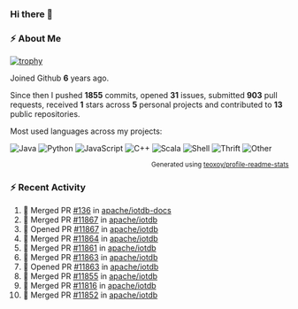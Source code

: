 ### Hi there 👋

### :zap: About Me

[![trophy](https://github-profile-trophy.vercel.app/?username=HTHou&theme=onedark)](https://github.com/ryo-ma/github-profile-trophy)
   
Joined Github **6** years ago.

Since then I pushed **1855** commits, opened **31** issues, submitted **903** pull requests, received **1** stars across **5** personal projects and contributed to **13** public repositories.

Most used languages across my projects:

![Java](https://img.shields.io/static/v1?style=flat-square&label=%E2%A0%80&color=555&labelColor=%23b07219&message=Java%EF%B8%B195.4%25)
![Python](https://img.shields.io/static/v1?style=flat-square&label=%E2%A0%80&color=555&labelColor=%233572A5&message=Python%EF%B8%B11.2%25)
![JavaScript](https://img.shields.io/static/v1?style=flat-square&label=%E2%A0%80&color=555&labelColor=%23f1e05a&message=JavaScript%EF%B8%B10.7%25)
![C++](https://img.shields.io/static/v1?style=flat-square&label=%E2%A0%80&color=555&labelColor=%23f34b7d&message=C%2B%2B%EF%B8%B10.5%25)
![Scala](https://img.shields.io/static/v1?style=flat-square&label=%E2%A0%80&color=555&labelColor=%23c22d40&message=Scala%EF%B8%B10.4%25)
![Shell](https://img.shields.io/static/v1?style=flat-square&label=%E2%A0%80&color=555&labelColor=%2389e051&message=Shell%EF%B8%B10.3%25)
![Thrift](https://img.shields.io/static/v1?style=flat-square&label=%E2%A0%80&color=555&labelColor=%23D12127&message=Thrift%EF%B8%B10.3%25)
![Other](https://img.shields.io/static/v1?style=flat-square&label=%E2%A0%80&color=555&labelColor=%23ededed&message=Other%EF%B8%B10.8%25)

<p align="right"><sub>Generated using <a href="https://github.com/marketplace/actions/profile-readme-stats">teoxoy/profile-readme-stats</a></sub></p>


<!--![](https://github.com/HTHou/HTHou/blob/output/github-contribution-grid-snake.svg)-->

<!--![Haonan Hou's github stats](https://github-readme-stats.vercel.app/api?username=HTHou&count_private=true&show_icons=true&theme=onedark)-->

<!--![Haonan Hou's wakatime stats](https://github-readme-stats.vercel.app/api/wakatime?username=HTHou&layout=compact&theme=onedark)-->

<!--![Top Langs](https://github-readme-stats.vercel.app/api/top-langs/?username=HTHou&theme=onedark&layout=compact)-->

### :zap: Recent Activity
<!--START_SECTION:activity-->
1. 🎉 Merged PR [#136](https://github.com/apache/iotdb-docs/pull/136) in [apache/iotdb-docs](https://github.com/apache/iotdb-docs)
2. 🎉 Merged PR [#11867](https://github.com/apache/iotdb/pull/11867) in [apache/iotdb](https://github.com/apache/iotdb)
3. 💪 Opened PR [#11867](https://github.com/apache/iotdb/pull/11867) in [apache/iotdb](https://github.com/apache/iotdb)
4. 🎉 Merged PR [#11864](https://github.com/apache/iotdb/pull/11864) in [apache/iotdb](https://github.com/apache/iotdb)
5. 🎉 Merged PR [#11861](https://github.com/apache/iotdb/pull/11861) in [apache/iotdb](https://github.com/apache/iotdb)
6. 🎉 Merged PR [#11863](https://github.com/apache/iotdb/pull/11863) in [apache/iotdb](https://github.com/apache/iotdb)
7. 💪 Opened PR [#11863](https://github.com/apache/iotdb/pull/11863) in [apache/iotdb](https://github.com/apache/iotdb)
8. 🎉 Merged PR [#11855](https://github.com/apache/iotdb/pull/11855) in [apache/iotdb](https://github.com/apache/iotdb)
9. 🎉 Merged PR [#11816](https://github.com/apache/iotdb/pull/11816) in [apache/iotdb](https://github.com/apache/iotdb)
10. 🎉 Merged PR [#11852](https://github.com/apache/iotdb/pull/11852) in [apache/iotdb](https://github.com/apache/iotdb)
<!--END_SECTION:activity-->

<!--
**HTHou/HTHou** is a ✨ _special_ ✨ repository because its `README.md` (this file) appears on your GitHub profile.

Here are some ideas to get you started:

- 🔭 I’m currently working on ...
- 🌱 I’m currently learning ...
- 👯 I’m looking to collaborate on ...
- 🤔 I’m looking for help with ...
- 💬 Ask me about ...
- 📫 How to reach me: ...
- 😄 Pronouns: ...
- ⚡ Fun fact: ...
-->
